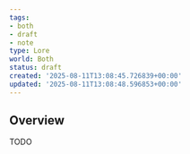 ```yaml
---
tags:
- both
- draft
- note
type: Lore
world: Both
status: draft
created: '2025-08-11T13:08:45.726839+00:00'
updated: '2025-08-11T13:08:48.596853+00:00'
---
```



## Overview

TODO
